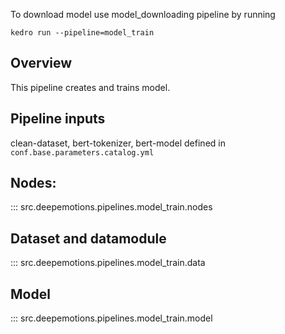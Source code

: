 To download model use model_downloading pipeline by running
```
kedro run --pipeline=model_train
```
## Overview

This pipeline creates and trains model.

## Pipeline inputs
clean-dataset, bert-tokenizer, bert-model defined in `conf.base.parameters.catalog.yml`

## Nodes:

::: src.deepemotions.pipelines.model_train.nodes

## Dataset and datamodule

::: src.deepemotions.pipelines.model_train.data

## Model
::: src.deepemotions.pipelines.model_train.model

